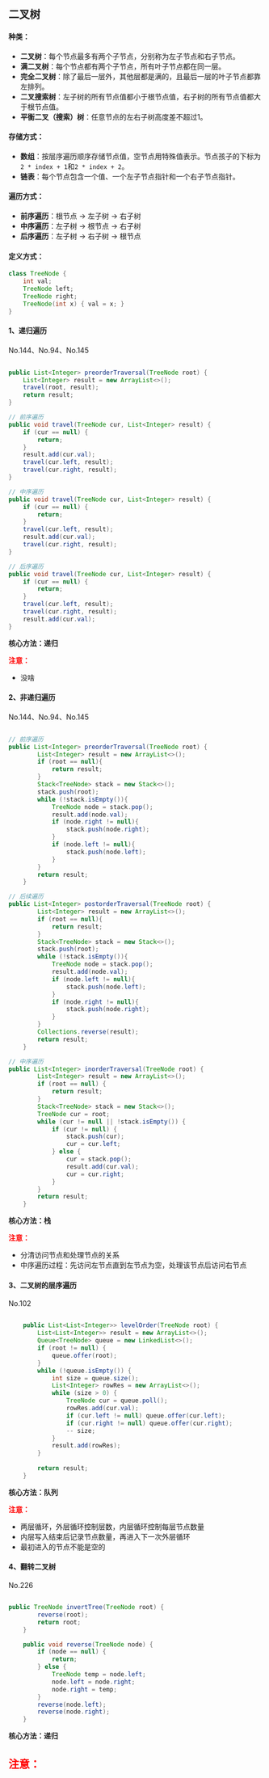 ## 二叉树

#### 种类：
- **二叉树**：每个节点最多有两个子节点，分别称为左子节点和右子节点。
- **满二叉树**：每个节点都有两个子节点，所有叶子节点都在同一层。
- **完全二叉树**：除了最后一层外，其他层都是满的，且最后一层的叶子节点都靠左排列。
- **二叉搜索树**：左子树的所有节点值都小于根节点值，右子树的所有节点值都大于根节点值。
- **平衡二叉（搜索）树**：任意节点的左右子树高度差不超过1。

#### 存储方式：
- **数组**：按层序遍历顺序存储节点值，空节点用特殊值表示。节点孩子的下标为`2 * index + 1`和`2 * index + 2`。
- **链表**：每个节点包含一个值、一个左子节点指针和一个右子节点指针。

#### 遍历方式：
- **前序遍历**：根节点 -> 左子树 -> 右子树
- **中序遍历**：左子树 -> 根节点 -> 右子树
- **后序遍历**：左子树 -> 右子树 -> 根节点

#### 定义方式：
```java
class TreeNode {
    int val;
    TreeNode left;
    TreeNode right;
    TreeNode(int x) { val = x; }
}
```

#### 1、递归遍历

No.144、No.94、No.145

```java

public List<Integer> preorderTraversal(TreeNode root) {
    List<Integer> result = new ArrayList<>();
    travel(root, result);
    return result;
}

// 前序遍历
public void travel(TreeNode cur, List<Integer> result) {
    if (cur == null) {
        return;
    }
    result.add(cur.val);
    travel(cur.left, result);
    travel(cur.right, result);
}

// 中序遍历
public void travel(TreeNode cur, List<Integer> result) {
    if (cur == null) {
        return;
    }
    travel(cur.left, result);
    result.add(cur.val);
    travel(cur.right, result);
}

// 后序遍历
public void travel(TreeNode cur, List<Integer> result) {
    if (cur == null) {
        return;
    }
    travel(cur.left, result);
    travel(cur.right, result);
    result.add(cur.val);
}

```

**核心方法：递归**

**<font color=red>注意：</font>** 
- 没啥

#### 2、非递归遍历

No.144、No.94、No.145

```java

// 前序遍历
public List<Integer> preorderTraversal(TreeNode root) {
        List<Integer> result = new ArrayList<>();
        if (root == null){
            return result;
        }
        Stack<TreeNode> stack = new Stack<>();
        stack.push(root);
        while (!stack.isEmpty()){
            TreeNode node = stack.pop();
            result.add(node.val);
            if (node.right != null){
                stack.push(node.right);
            }
            if (node.left != null){
                stack.push(node.left);
            }
        }
        return result;
    }

// 后续遍历
public List<Integer> postorderTraversal(TreeNode root) {
        List<Integer> result = new ArrayList<>();
        if (root == null){
            return result;
        }
        Stack<TreeNode> stack = new Stack<>();
        stack.push(root);
        while (!stack.isEmpty()){
            TreeNode node = stack.pop();
            result.add(node.val);
            if (node.left != null){
                stack.push(node.left);
            }
            if (node.right != null){
                stack.push(node.right);
            }
        }
        Collections.reverse(result);
        return result;
    }

// 中序遍历
public List<Integer> inorderTraversal(TreeNode root) {
        List<Integer> result = new ArrayList<>();
        if (root == null) {
            return result;
        }
        Stack<TreeNode> stack = new Stack<>();
        TreeNode cur = root;
        while (cur != null || !stack.isEmpty()) {
            if (cur != null) {
                stack.push(cur);
                cur = cur.left;
            } else {
                cur = stack.pop();
                result.add(cur.val);
                cur = cur.right;
            }
        }
        return result;
    }

```

**核心方法：栈**

**<font color=red>注意：</font>** 
- 分清访问节点和处理节点的关系
- 中序遍历过程：先访问左节点直到左节点为空，处理该节点后访问右节点

#### 3、二叉树的层序遍历

No.102

```java

    public List<List<Integer>> levelOrder(TreeNode root) {
        List<List<Integer>> result = new ArrayList<>();
        Queue<TreeNode> queue = new LinkedList<>();
        if (root != null) {
            queue.offer(root);
        }
        while (!queue.isEmpty()) {
            int size = queue.size();
            List<Integer> rowRes = new ArrayList<>();
            while (size > 0) {
                TreeNode cur = queue.poll();
                rowRes.add(cur.val);
                if (cur.left != null) queue.offer(cur.left);
                if (cur.right != null) queue.offer(cur.right);
                -- size;
            }
            result.add(rowRes);
        }
        
        return result;
    }

```

**核心方法：队列**

**<font color=red>注意：</font>** 
- 两层循环，外层循环控制层数，内层循环控制每层节点数量
- 内层写入结束后记录节点数量，再进入下一次外层循环
- 最初进入的节点不能是空的

#### 4、翻转二叉树

No.226

```java

public TreeNode invertTree(TreeNode root) {
        reverse(root);
        return root;
    }

    public void reverse(TreeNode node) {
        if (node == null) {
            return;
        } else {
            TreeNode temp = node.left;
            node.left = node.right;
            node.right = temp;
        }
        reverse(node.left);
        reverse(node.right);
    }

```

**核心方法：递归**

**<font color=red>注意：</font>** 
- 